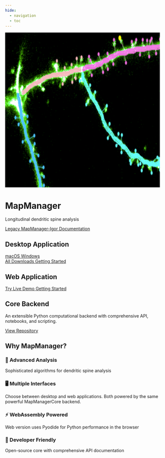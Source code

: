 ```yaml
---
hide:
  - navigation
  - toc
---
```


<div class="hero-section">
  <div class="hero-content">
    <div class="hero-title-container">
      <img src="assets/pymapmanager.png" alt="MapManager Logo" class="hero-logo">
      <div class="hero-text">
        <h1>MapManager</h1>
        <p class="hero-subtitle">Longitudinal dendritic spine analysis</p>
      </div>
    </div>
    <div class="hero-legacy-button">
      <a href="https://mapmanager.net/mapmanager-igor" class="btn btn-legacy btn-small" target="_blank">
        Legacy MapManager-Igor Documentation
      </a>
    </div>
  </div>
</div>

<div class="cards-container">
  <div class="app-card">
    <div class="card-header">
      <h2>Desktop Application</h2>
    </div>
    <p class="card-description">
      <!-- Add description here -->
    </p>
    <div class="card-actions">
      <div class="download-buttons">
        <a href="https://github.com/mapmanager/PyMapManager/releases/latest/download/PyMapManager-macOS.dmg" class="btn btn-primary" target="_blank">
          <i class="fab fa-apple"></i> macOS
        </a>
        <a href="https://github.com/mapmanager/PyMapManager/releases/latest/download/PyMapManager-Windows.exe" class="btn btn-primary" target="_blank">
          <i class="fab fa-windows"></i> Windows
        </a>
      </div>
      <div class="secondary-actions">
        <a href="https://github.com/mapmanager/PyMapManager/releases" class="btn btn-secondary" target="_blank">
          <i class="fas fa-download"></i> All Downloads
        </a>
        <a href="getting-started/" class="btn btn-secondary">
          <i class="fas fa-book-open"></i> Getting Started
        </a>
      </div>
    </div>
  </div>

  <div class="app-card">
    <div class="card-header">
      <h2>Web Application</h2>
    </div>
    <p class="card-description">
      <!-- Add description here -->
    </p>
    <div class="card-actions">
      <a href="https://mapmanager.net/WebMapManager/" class="btn btn-primary" target="_blank">
        <i class="fas fa-globe"></i> Try Live Demo
      </a>
      <a href="getting-started/" class="btn btn-secondary">
        <i class="fas fa-book-open"></i> Getting Started
      </a>
    </div>
  </div>

  <div class="app-card">
    <div class="card-header">
      <h2>Core Backend</h2>
    </div>
    <p class="card-description">
      An extensible Python computational backend with comprehensive API, notebooks, and scripting.
    </p>
    <div class="card-actions">
      <a href="https://github.com/mapmanager/MapManagerCore" class="btn btn-primary" target="_blank">
        <i class="fab fa-github"></i> View Repository
      </a>
    </div>
  </div>
</div>

<div class="features-section">
  <h2>Why MapManager?</h2>
  <div class="features-grid">
    <div class="feature-item">
      <h3>🔬 Advanced Analysis</h3>
      <p>Sophisticated algorithms for dendritic spine analysis</p>
    </div>
    <div class="feature-item">
      <h3>🖥️ Multiple Interfaces</h3>
      <p>Choose between desktop and web applications. Both powered by the same powerful MapManagerCore backend.</p>
    </div>
    <div class="feature-item">
      <h3>⚡ WebAssembly Powered</h3>
      <p>Web version uses Pyodide for Python performance in the browser</p>
    </div>
    <div class="feature-item">
      <h3>🔧 Developer Friendly</h3>
      <p>Open-source core with comprehensive API documentation</p>
    </div>
  </div>
</div>


